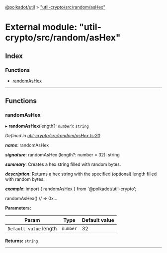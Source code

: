 [@polkadot/util](../README.md) > ["util-crypto/src/random/asHex"](../modules/_util_crypto_src_random_ashex_.md)

# External module: "util-crypto/src/random/asHex"

## Index

### Functions

* [randomAsHex](_util_crypto_src_random_ashex_.md#randomashex)

---

## Functions

<a id="randomashex"></a>

###  randomAsHex

▸ **randomAsHex**(length?: *`number`*): `string`

*Defined in [util-crypto/src/random/asHex.ts:20](https://github.com/polkadot-js/util/blob/7550b44/packages/util-crypto/src/random/asHex.ts#L20)*

*__name__*: randomAsHex

*__signature__*: randomAsHex (length?: number = 32): string

*__summary__*: Creates a hex string filled with random bytes.

*__description__*: Returns a hex string with the specified (optional) length filled with random bytes.

*__example__*: import { randomAsHex } from '@polkadot/util-crypto';

randomAsHex() // => 0x...

**Parameters:**

| Param | Type | Default value |
| ------ | ------ | ------ |
| `Default value` length | `number` | 32 |

**Returns:** `string`

___

